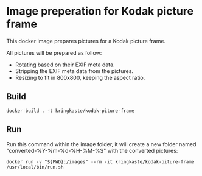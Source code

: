 # Image preperation for Kodak picture frame

This docker image prepares pictures for a Kodak picture frame.

All pictures will be prepared as follow:

 - Rotating based on their EXIF meta data.
 - Stripping the EXIF meta data from the pictures.
 - Resizing to fit in 800x800, keeping the aspect ratio.

## Build

```
docker build . -t kringkaste/kodak-piture-frame
```

## Run

Run this command within the image folder, it will create a new folder named "converted-%Y-%m-%d-%H-%M-%S" with the converted pictures:

```
docker run -v "${PWD}:/images" --rm -it kringkaste/kodak-piture-frame /usr/local/bin/run.sh
```
